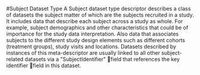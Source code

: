 #Subject Dataset Type
A Subject dataset type descriptor describes a class of datasets the subject matter
of which are the subjects recruited in a study. It includes data that describe each
subject across a study as whole. For example, subject demographics and other characteristics
that could be of importance for the study data interpretation. Also data
that associates subjects to the different study design elements such as different cohorts
(treatment groups), study visits and locations. Datasets described by instances
of this meta-descriptor are usually linked to all other subject-related datasets via a
"SubjectIdentifier" field that references the key identifier field in this dataset.